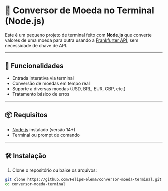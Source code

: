 # 💱 Conversor de Moeda no Terminal (Node.js)

Este é um pequeno projeto de terminal feito com **Node.js** que converte valores de uma moeda para outra usando a [Frankfurter API](https://www.frankfurter.app/), sem necessidade de chave de API.

---

## 🚀 Funcionalidades

- Entrada interativa via terminal
- Conversão de moedas em tempo real
- Suporte a diversas moedas (USD, BRL, EUR, GBP, etc.)
- Tratamento básico de erros

---

## 📦 Requisitos

- [Node.js](https://nodejs.org/) instalado (versão 14+)
- Terminal ou prompt de comando

---

## 🛠️ Instalação

1. Clone o repositório ou baixe os arquivos:

```bash
git clone https://github.com/FelipeFelema/conversor-moeda-terminal.git
cd conversor-moeda-terminal
